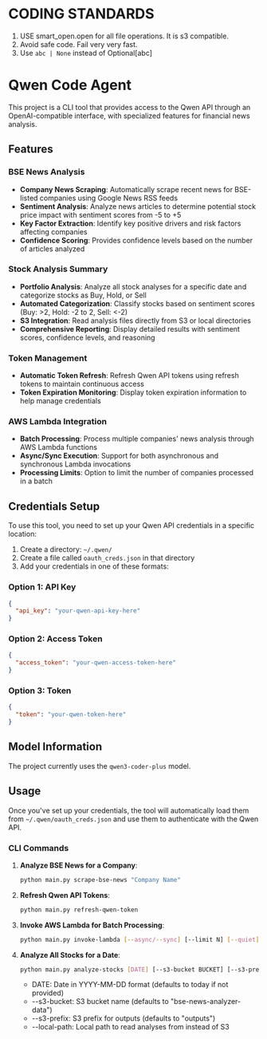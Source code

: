 # CODING STANDARDS

1. USE smart_open.open for all file operations. It is s3 compatible.
2. Avoid safe code. Fail very very fast.
3. Use `abc | None` instead of Optional[abc]


# Qwen Code Agent

This project is a CLI tool that provides access to the Qwen API through an OpenAI-compatible interface, with specialized features for financial news analysis.

## Features

### BSE News Analysis
- **Company News Scraping**: Automatically scrape recent news for BSE-listed companies using Google News RSS feeds
- **Sentiment Analysis**: Analyze news articles to determine potential stock price impact with sentiment scores from -5 to +5
- **Key Factor Extraction**: Identify key positive drivers and risk factors affecting companies
- **Confidence Scoring**: Provides confidence levels based on the number of articles analyzed

### Stock Analysis Summary
- **Portfolio Analysis**: Analyze all stock analyses for a specific date and categorize stocks as Buy, Hold, or Sell
- **Automated Categorization**: Classify stocks based on sentiment scores (Buy: >2, Hold: -2 to 2, Sell: <-2)
- **S3 Integration**: Read analysis files directly from S3 or local directories
- **Comprehensive Reporting**: Display detailed results with sentiment scores, confidence levels, and reasoning

### Token Management
- **Automatic Token Refresh**: Refresh Qwen API tokens using refresh tokens to maintain continuous access
- **Token Expiration Monitoring**: Display token expiration information to help manage credentials

### AWS Lambda Integration
- **Batch Processing**: Process multiple companies' news analysis through AWS Lambda functions
- **Async/Sync Execution**: Support for both asynchronous and synchronous Lambda invocations
- **Processing Limits**: Option to limit the number of companies processed in a batch

## Credentials Setup

To use this tool, you need to set up your Qwen API credentials in a specific location:

1. Create a directory: `~/.qwen/`
2. Create a file called `oauth_creds.json` in that directory
3. Add your credentials in one of these formats:

### Option 1: API Key
```json
{
  "api_key": "your-qwen-api-key-here"
}
```

### Option 2: Access Token
```json
{
  "access_token": "your-qwen-access-token-here"
}
```

### Option 3: Token
```json
{
  "token": "your-qwen-token-here"
}
```

## Model Information

The project currently uses the `qwen3-coder-plus` model.

## Usage

Once you've set up your credentials, the tool will automatically load them from `~/.qwen/oauth_creds.json` and use them to authenticate with the Qwen API.

### CLI Commands

1. **Analyze BSE News for a Company**:
   ```bash
   python main.py scrape-bse-news "Company Name"
   ```

2. **Refresh Qwen API Tokens**:
   ```bash
   python main.py refresh-qwen-token
   ```

3. **Invoke AWS Lambda for Batch Processing**:
   ```bash
   python main.py invoke-lambda [--async/--sync] [--limit N] [--quiet]
   ```

4. **Analyze All Stocks for a Date**:
   ```bash
   python main.py analyze-stocks [DATE] [--s3-bucket BUCKET] [--s3-prefix PREFIX] [--local-path PATH]
   ```
   - DATE: Date in YYYY-MM-DD format (defaults to today if not provided)
   - --s3-bucket: S3 bucket name (defaults to "bse-news-analyzer-data")
   - --s3-prefix: S3 prefix for outputs (defaults to "outputs")
   - --local-path: Local path to read analyses from instead of S3